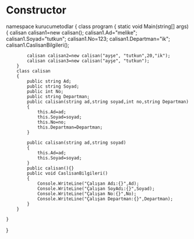 # Constructor

namespace kurucumetodlar
{
    class program
    {
        static void Main(string[] args)
        {
            calisan calisan1=new calisan();
            calisan1.Ad="melike";
            calisan1.Soyad="tutkun";
            calisan1.No=123;
            calisan1.Departman="ik";
            calisan1.CaslisanBilgileri();

            calisan calisan2=new calisan("ayşe", "tutkun",20,"ik");
            calisan calisan3=new calisan("ayşe", "tutkun");
        }
        class calisan
        {
            public string Ad;
            public string Soyad;
            public int No;
            public string Departman;
            public calisan(string ad,string soyad,int no,string Departman)
            {
                this.Ad=ad;
                this.Soyad=soyad;
                this.No=no;
                this.Departman=Departman;
            }

            public calisan(string ad,string soyad)
            {
                this.Ad=ad;
                this.Soyad=soyad;
            }
            public calisan(){}
            public void CaslisanBilgileri()
            {
                Console.WriteLine("Çalışan Adı:{}",Ad);
                Console.WriteLine("Çalışan SoyAdı:{}",Soyad);
                Console.WriteLine("Çalışan No:{}",No);
                Console.WriteLine("Çalışan Departman:{}",Departman);
            }
        }

    }
}
